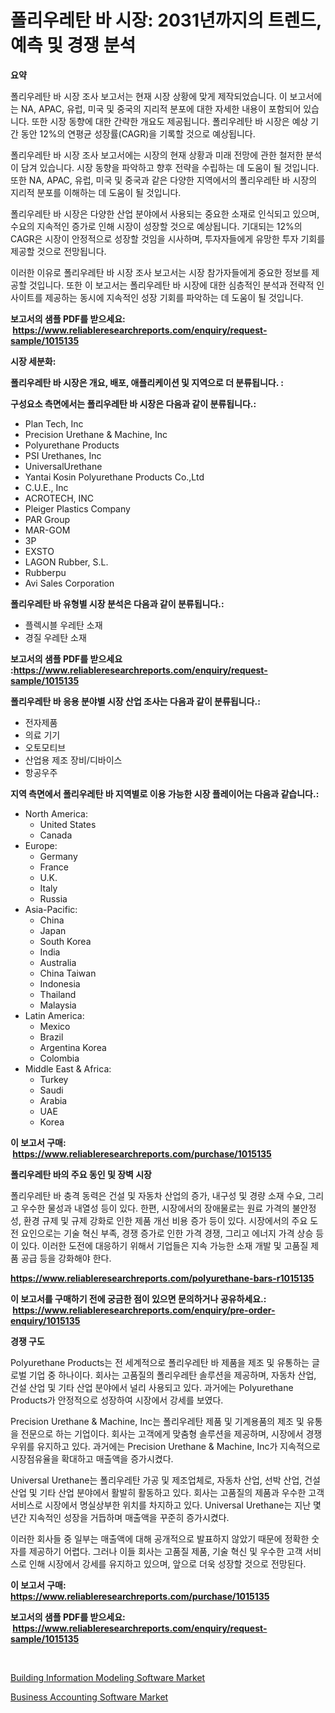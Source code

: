<p><h1>폴리우레탄 바 시장: 2031년까지의 트렌드, 예측 및 경쟁 분석</h1></p><p><strong>요약</strong></p>
<p><p>폴리우레탄 바 시장 조사 보고서는 현재 시장 상황에 맞게 제작되었습니다. 이 보고서에는 NA, APAC, 유럽, 미국 및 중국의 지리적 분포에 대한 자세한 내용이 포함되어 있습니다. 또한 시장 동향에 대한 간략한 개요도 제공됩니다. 폴리우레탄 바 시장은 예상 기간 동안 12%의 연평균 성장률(CAGR)을 기록할 것으로 예상됩니다.</p><p>폴리우레탄 바 시장 조사 보고서에는 시장의 현재 상황과 미래 전망에 관한 철저한 분석이 담겨 있습니다. 시장 동향을 파악하고 향후 전략을 수립하는 데 도움이 될 것입니다. 또한 NA, APAC, 유럽, 미국 및 중국과 같은 다양한 지역에서의 폴리우레탄 바 시장의 지리적 분포를 이해하는 데 도움이 될 것입니다.</p><p>폴리우레탄 바 시장은 다양한 산업 분야에서 사용되는 중요한 소재로 인식되고 있으며, 수요의 지속적인 증가로 인해 시장이 성장할 것으로 예상됩니다. 기대되는 12%의 CAGR은 시장이 안정적으로 성장할 것임을 시사하며, 투자자들에게 유망한 투자 기회를 제공할 것으로 전망됩니다.</p><p>이러한 이유로 폴리우레탄 바 시장 조사 보고서는 시장 참가자들에게 중요한 정보를 제공할 것입니다. 또한 이 보고서는 폴리우레탄 바 시장에 대한 심층적인 분석과 전략적 인사이트를 제공하는 동시에 지속적인 성장 기회를 파악하는 데 도움이 될 것입니다.</p></p>
<p><strong>보고서의 샘플 PDF를 받으세요: &nbsp;<a href="https://www.reliableresearchreports.com/enquiry/request-sample/1015135">https://www.reliableresearchreports.com/enquiry/request-sample/1015135</a></strong></p>
<p><strong>시장 세분화:</strong></p>
<p><strong> 폴리우레탄 바 시장은 개요, 배포, 애플리케이션 및 지역으로 더 분류됩니다. :</strong></p>
<p><strong>구성요소 측면에서는 폴리우레탄 바 시장은 다음과 같이 분류됩니다.:</strong></p>
<p><ul><li>Plan Tech, Inc</li><li>Precision Urethane & Machine, Inc</li><li>Polyurethane Products</li><li>PSI Urethanes, Inc</li><li>UniversalUrethane</li><li>Yantai Kosin Polyurethane Products Co.,Ltd</li><li>C.U.E., Inc</li><li>ACROTECH, INC</li><li>Pleiger Plastics Company</li><li>PAR Group</li><li>MAR-GOM</li><li>3P</li><li>EXSTO</li><li>LAGON Rubber, S.L.</li><li>Rubberpu</li><li>Avi Sales Corporation</li></ul></p>
<p><strong> 폴리우레탄 바 유형별 시장 분석은 다음과 같이 분류됩니다.:</strong></p>
<p><ul><li>플렉시블 우레탄 소재</li><li>경질 우레탄 소재</li></ul></p>
<p><strong>보고서의 샘플 PDF를 받으세요 :<a href="https://www.reliableresearchreports.com/enquiry/request-sample/1015135">https://www.reliableresearchreports.com/enquiry/request-sample/1015135</a></strong></p>
<p><strong> 폴리우레탄 바 응용 분야별 시장 산업 조사는 다음과 같이 분류됩니다.:</strong></p>
<p><ul><li>전자제품</li><li>의료 기기</li><li>오토모티브</li><li>산업용 제조 장비/디바이스</li><li>항공우주</li></ul></p>
<p><strong>지역 측면에서 폴리우레탄 바 지역별로 이용 가능한 시장 플레이어는 다음과 같습니다.:</strong></p>
<p><ul>
    <li>
        North America:
        <ul>
            <li>United States</li>
            <li>Canada</li>
        </ul>
    </li>
    <li>
        Europe:
        <ul>
            <li>Germany</li>
            <li>France</li>
            <li>U.K.</li>
            <li>Italy</li>
            <li>Russia</li>
        </ul>
    </li>
    <li>
        Asia-Pacific:
        <ul>
            <li>China</li>
            <li>Japan</li>
            <li>South Korea</li>
            <li>India</li>
            <li>Australia</li>
            <li>China Taiwan</li>
            <li>Indonesia</li>
            <li>Thailand</li>
            <li>Malaysia</li>
        </ul>
    </li>
    <li>
        Latin America:
        <ul>
            <li>Mexico</li>
            <li>Brazil</li>
            <li>Argentina Korea</li>
            <li>Colombia</li>
        </ul>
    </li>
    <li>
        Middle East & Africa:
        <ul>
            <li>Turkey</li>
            <li>Saudi</li>
            <li>Arabia</li>
            <li>UAE</li>
            <li>Korea</li>
        </ul>
    </li>
    </ul></p>
<p><strong>이 보고서 구매: &nbsp;<a href="https://www.reliableresearchreports.com/purchase/1015135">https://www.reliableresearchreports.com/purchase/1015135</a></strong></p>
<p><strong>폴리우레탄 바의 주요 동인 및 장벽 시장</strong></p>
<p><p>폴리우레탄 바 충격 동력은 건설 및 자동차 산업의 증가, 내구성 및 경량 소재 수요, 그리고 우수한 물성과 내열성 등이 있다. 한편, 시장에서의 장애물로는 원료 가격의 불안정성, 환경 규제 및 규제 강화로 인한 제품 개선 비용 증가 등이 있다. 시장에서의 주요 도전 요인으로는 기술 혁신 부족, 경쟁 증가로 인한 가격 경쟁, 그리고 에너지 가격 상승 등이 있다. 이러한 도전에 대응하기 위해서 기업들은 지속 가능한 소재 개발 및 고품질 제품 공급 등을 강화해야 한다.</p></p>
<p><strong><a href="https://www.reliableresearchreports.com/polyurethane-bars-r1015135">https://www.reliableresearchreports.com/polyurethane-bars-r1015135</a></strong></p>
<p><strong>이 보고서를 구매하기 전에 궁금한 점이 있으면 문의하거나 공유하세요.: &nbsp;<a href="https://www.reliableresearchreports.com/enquiry/pre-order-enquiry/1015135">https://www.reliableresearchreports.com/enquiry/pre-order-enquiry/1015135</a></strong></p>
<p><strong>경쟁 구도</strong></p>
<p><p>Polyurethane Products는 전 세계적으로 폴리우레탄 바 제품을 제조 및 유통하는 글로벌 기업 중 하나이다. 회사는 고품질의 폴리우레탄 솔루션을 제공하며, 자동차 산업, 건설 산업 및 기타 산업 분야에서 널리 사용되고 있다. 과거에는 Polyurethane Products가 안정적으로 성장하여 시장에서 강세를 보였다. </p><p>Precision Urethane & Machine, Inc는 폴리우레탄 제품 및 기계용품의 제조 및 유통을 전문으로 하는 기업이다. 회사는 고객에게 맞춤형 솔루션을 제공하며, 시장에서 경쟁우위를 유지하고 있다. 과거에는 Precision Urethane & Machine, Inc가 지속적으로 시장점유율을 확대하고 매출액을 증가시켰다.</p><p>Universal Urethane는 폴리우레탄 가공 및 제조업체로, 자동차 산업, 선박 산업, 건설 산업 및 기타 산업 분야에서 활발히 활동하고 있다. 회사는 고품질의 제품과 우수한 고객 서비스로 시장에서 명실상부한 위치를 차지하고 있다. Universal Urethane는 지난 몇 년간 지속적인 성장을 거듭하며 매출액을 꾸준히 증가시켰다.</p><p>이러한 회사들 중 일부는 매출액에 대해 공개적으로 발표하지 않았기 때문에 정확한 숫자를 제공하기 어렵다. 그러나 이들 회사는 고품질 제품, 기술 혁신 및 우수한 고객 서비스로 인해 시장에서 강세를 유지하고 있으며, 앞으로 더욱 성장할 것으로 전망된다.</p></p>
<p><strong>이 보고서 구매: &nbsp; <a href="https://www.reliableresearchreports.com/purchase/1015135">https://www.reliableresearchreports.com/purchase/1015135</a></strong></p>
<p><strong>보고서의 샘플 PDF를 받으세요: &nbsp;<a href="https://www.reliableresearchreports.com/enquiry/request-sample/1015135">https://www.reliableresearchreports.com/enquiry/request-sample/1015135</a></strong><strong></strong></p>
<p>&nbsp;</p>
<p><p><a href="https://github.com/peachesmcdowel1/Market-Research-Report-List-2/blob/main/building-information-modeling-software-market.md">Building Information Modeling Software Market</a></p><p><a href="https://github.com/edytherolanlouisejk1miz0wig/Market-Research-Report-List-2/blob/main/business-accounting-software-market.md">Business Accounting Software Market</a></p></p>